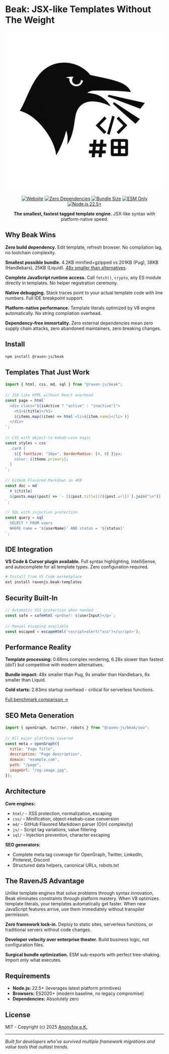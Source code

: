 # Beak: JSX-like Templates Without The Weight

<div align="center">

![Beak Logo](../../media/raven-logo-beak.png)

[![Website](https://img.shields.io/badge/ravenjs.dev-000000?style=flat&logo=firefox&logoColor=white)](https://ravenjs.dev)
[![Zero Dependencies](https://img.shields.io/badge/Zero-Dependencies-brightgreen.svg)](https://github.com/Anonyfox/ravenjs)
[![Bundle Size](https://img.shields.io/badge/Bundle-4.2KB-blue.svg)](https://github.com/Anonyfox/ravenjs)
[![ESM Only](https://img.shields.io/badge/ESM-Only-purple.svg)](https://nodejs.org/api/esm.html)
[![Node.js 22.5+](https://img.shields.io/badge/Node.js-22.5+-green.svg)](https://nodejs.org/)

**The smallest, fastest tagged template engine.** JSX-like syntax with platform-native speed.

</div>

## Why Beak Wins

**Zero build dependency.** Edit template, refresh browser. No compilation lag, no toolchain complexity.

**Smallest possible bundle.** 4.2KB minified+gzipped vs 201KB (Pug), 38KB (Handlebars), 25KB (Liquid). [48x smaller than alternatives](../../examples/renderer-benchmark).

**Complete JavaScript runtime access.** Call `fetch()`, `crypto`, any ES module directly in templates. No helper registration ceremony.

**Native debugging.** Stack traces point to your actual template code with line numbers. Full IDE breakpoint support.

**Platform-native performance.** Template literals optimized by V8 engine automatically. No string compilation overhead.

**Dependency-free immortality.** Zero external dependencies mean zero supply chain attacks, zero abandoned maintainers, zero breaking changes.

## Install

```bash
npm install @raven-js/beak
```

## Templates That Just Work

```javascript
import { html, css, md, sql } from "@raven-js/beak";

// JSX-like HTML without React overhead
const page = html`
  <div class="${isActive ? "active" : "inactive"}">
    <h1>${title}</h1>
    ${items.map((item) => html`<li>${item.name}</li>`)}
  </div>
`;

// CSS with object-to-kebab-case magic
const styles = css`
  .card {
    ${{ fontSize: "16px", borderRadius: [4, 8] }}px;
    color: ${theme.primary};
  }
`;

// GitHub Flavored Markdown in 4KB
const doc = md`
  # ${title}
  ${posts.map((post) => `- [${post.title}](${post.url})`).join("\n")}
`;

// SQL with injection protection
const query = sql`
  SELECT * FROM users
  WHERE name = '${userName}' AND status = '${status}'
`;
```

## IDE Integration

**VS Code & Cursor plugin available.** Full syntax highlighting, IntelliSense, and autocomplete for all template types. Zero configuration required.

```bash
# Install from VS Code marketplace
ext install ravenjs.beak-templates
```

## Security Built-In

```javascript
// Automatic XSS protection when needed
const safe = safeHtml`<p>User: ${userInput}</p>`;

// Manual escaping available
const escaped = escapeHtml('<script>alert("xss")</script>');
```

## Performance Reality

**Template processing:** 0.68ms complex rendering, 6.28x slower than fastest (doT) but competitive with modern alternatives.

**Bundle impact:** 48x smaller than Pug, 9x smaller than Handlebars, 6x smaller than Liquid.

**Cold starts:** 2.83ms startup overhead - critical for serverless functions.

[Full benchmark comparison →](../../examples/renderer-benchmark/BENCHMARK.md)

## SEO Meta Generation

```javascript
import { openGraph, twitter, robots } from "@raven-js/beak/seo";

// All major platforms covered
const meta = openGraph({
  title: "Page Title",
  description: "Page description",
  domain: "example.com",
  path: "/page",
  imageUrl: "/og-image.jpg",
});
```

## Architecture

**Core engines:**

- `html/` - XSS protection, normalization, escaping
- `css/` - Minification, object→kebab-case conversion
- `md/` - GitHub Flavored Markdown parser (O(n) complexity)
- `js/` - Script tag variations, value filtering
- `sql/` - Injection prevention, character escaping

**SEO generators:**

- Complete meta tag coverage for OpenGraph, Twitter, LinkedIn, Pinterest, Discord
- Structured data helpers, canonical URLs, robots.txt

## The RavenJS Advantage

Unlike template engines that solve problems through syntax innovation, Beak eliminates constraints through platform mastery. When V8 optimizes template literals, your templates automatically get faster. When new JavaScript features arrive, use them immediately without transpiler permission.

**Zero framework lock-in.** Deploy to static sites, serverless functions, or traditional servers without code changes.

**Developer velocity over enterprise theater.** Build business logic, not configuration files.

**Surgical bundle optimization.** ESM sub-exports with perfect tree-shaking. Import only what executes.

## Requirements

- **Node.js:** 22.5+ (leverages latest platform primitives)
- **Browsers:** ES2020+ (modern baseline, no legacy compromise)
- **Dependencies:** Absolutely zero

## License

MIT - Copyright (c) 2025 [Anonyfox e.K.](https://anonyfox.com)

---

_Built for developers who've survived multiple framework migrations and value tools that outlast trends._
